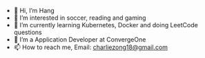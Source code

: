 - 👋 Hi, I’m Hang
- 👀 I’m interested in soccer, reading and gaming
- 🌱 I’m currently learning Kubernetes, Docker and doing LeetCode questions
- 💞️ I’m a Application Developer at ConvergeOne
- 📫 How to reach me,  Email: charliezong18@gmail.com

<!---
hzzong/hzzong is a ✨ special ✨ repository because its `README.md` (this file) appears on your GitHub profile.
You can click the Preview link to take a look at your changes.
--->
